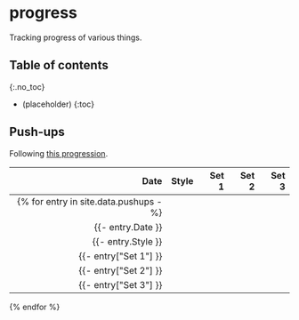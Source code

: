 # progress

Tracking progress of various things.

<!-- markdownlint-disable-next-line MD022 -->
## Table of contents
{:.no_toc}

- (placeholder)
{:toc}

## Push-ups

Following [this progression][pushups].

[pushups]: <https://www.hybridcalisthenics.com/pushups>

| Date | Style | Set 1 | Set 2 | Set 3 |
| ---: | ----- | ----: | ----: | ----: |
{% for entry in site.data.pushups -%} |
{{- entry.Date }} |
{{- entry.Style }} |
{{- entry["Set 1"] }} |
{{- entry["Set 2"] }} |
{{- entry["Set 3"] }} |
{% endfor %}

<div>
  <canvas id="pushUpsChart"></canvas>
</div>

<script src="https://cdn.jsdelivr.net/npm/chart.js@4.2.0/dist/chart.umd.min.js"></script>
<script src="https://cdn.jsdelivr.net/npm/chartjs-adapter-date-fns@3.0.0/dist/chartjs-adapter-date-fns.bundle.min.js"></script>
<script type="module" src="assets/pushups.js"></script>

<!-- markdownlint-disable-file MD033 -->
